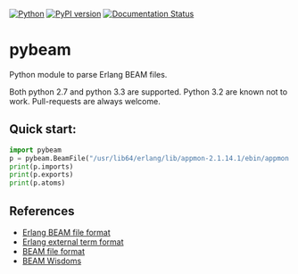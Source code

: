 [![Python](https://github.com/matwey/pybeam/actions/workflows/python.yml/badge.svg)](https://github.com/matwey/pybeam/actions/workflows/python.yml)
[![PyPI version](https://badge.fury.io/py/pybeam.svg)](https://badge.fury.io/py/pybeam)
[![Documentation Status](https://readthedocs.org/projects/pybeam/badge/?version=latest)](http://pybeam.readthedocs.io/en/latest/?badge=latest)

pybeam
======
Python module to parse Erlang BEAM files.

Both python 2.7 and python 3.3 are supported. Python 3.2 are known not to work.
Pull-requests are always welcome.

## Quick start:
```python
import pybeam
p = pybeam.BeamFile("/usr/lib64/erlang/lib/appmon-2.1.14.1/ebin/appmon.beam")
print(p.imports)
print(p.exports)
print(p.atoms)
```

## References
* [Erlang BEAM file format](http://www.erlang.se/~bjorn/beam_file_format.html)
* [Erlang external term format](http://erlang.org/doc/apps/erts/erl_ext_dist.html)
* [BEAM file format](http://synrc.com/publications/cat/Functional%20Languages/Erlang/BEAM.pdf)
* [BEAM Wisdoms](http://beam-wisdoms.clau.se/en/latest/)
